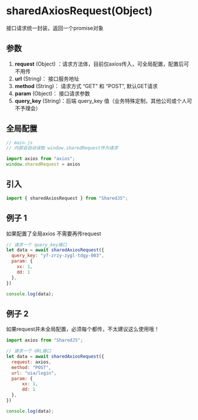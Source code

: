 # sharedAxiosRequest(Object)
接口请求统一封装，返回一个promise对象

## 参数
1. **request** (Object) ：请求方法体，目前仅axios传入，可全局配置，配置后可不用传
2. **url** (String)： 接口服务地址
3. **method** (String)： 请求方式 “GET” 和 “POST”, 默认GET请求
4. **param** (Object)： 接口请求参数
5. **query_key** (String)：后端 query_key 值（业务特殊定制，其他公司或个人可不予理会）

[//]: # (![]&#40;/favicon.ico&#41;)


## 全局配置
```javascript
// main.js  
// 内部会自动读取 window.sharedRequest作为请求

import axios from "axios";
window.sharedRequest = axios
```

## 引入
```javascript
import { sharedAxiosRequest } from "SharedJS";
```

## 例子 1
如果配置了全局axios 不需要再传request
```javascript
// 请求一个 query_key接口
let data = await sharedAxiosRequest({
  query_key: "yf-zrzy-zygl-tdgy-003",
  param: {
    xx: 1,
    dd: 1
  },
})

console.log(data);
```

## 例子 2
如果request并未全局配置，必须每个都传，不太建议这么使用哦！
```javascript
import axios from "SharedJS";

// 请求一个 URL接口
let data = await sharedAxiosRequest({
  request: axios,
  method: "POST",
  url: "uia/login",
  param: {
      xx: 1,
      dd: 1
  },
})

console.log(data);
```

